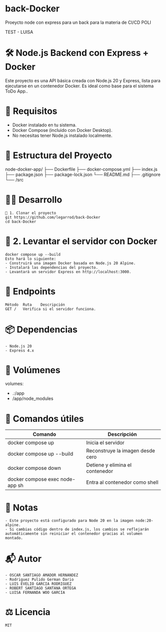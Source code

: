 # back-Docker
Proeycto node con express para un back para la materia de CI/CD POLI

TEST - LUISA
# 🛠️ Node.js Backend con Express + Docker
Este proyecto es una API básica creada con Node.js 20 y Express, lista para ejecutarse en un contenedor Docker. Es ideal como base para el sistema ToDo App..

# 🚀 Requisitos
- Docker instalado en tu sistema.
- Docker Compose (incluido con Docker Desktop).
- No necesitas tener Node.js instalado localmente.

# 📁 Estructura del Proyecto

node-docker-app/
├── Dockerfile
├── docker-compose.yml
├── index.js
├── package.json
├── package-lock.json
└── README.md
├── .gitignore
└── /src

# 🧑‍💻 Desarrollo
    🔧 1. Clonar el proyecto
    git https://github.com/legarrod/back-Docker
    cd back-Docker

# 🐳 2. Levantar el servidor con Docker
    docker compose up --build
    Esto hará lo siguiente:
    - Construirá una imagen Docker basada en Node.js 20 Alpine.
    - Instalará las dependencias del proyecto.
    - Levantará un servidor Express en http://localhost:3000.

# 🧪 Endpoints
    Método	Ruta	Descripción
    GET	/	Verifica si el servidor funciona.

# 📦 Dependencias
    - Node.js 20
    - Express 4.x

# 📂 Volúmenes
volumes:
  - .:/app
  - /app/node_modules

# 🧹 Comandos útiles
| Comando                          | Descripción                            |
|----------------------------------|----------------------------------------|
| docker compose up                | Inicia el servidor                     |
| docker compose up --build        | Reconstruye la imagen desde cero       |
| docker compose down              | Detiene y elimina el contenedor        |
| docker compose exec node-app sh  | Entra al contenedor como shell         |

# 📝 Notas
    - Este proyecto está configurado para Node 20 en la imagen node:20-alpine.
    - Si cambias código dentro de index.js, los cambios se reflejarán automáticamente sin reiniciar el contenedor gracias al volumen montado.

# 📬 Autor
    - OSCAR SANTIAGO AMADOR HERNANDEZ
    - Rodriguez Pulido German Dario
    - LUIS EVELIO GARCIA RODRIGUEZ
    - ROBERT SANTIAGO SANTANA ORTEGA
    - LUISA FERNANDA WOO GARCIA

# ⚖️ Licencia
    MIT

